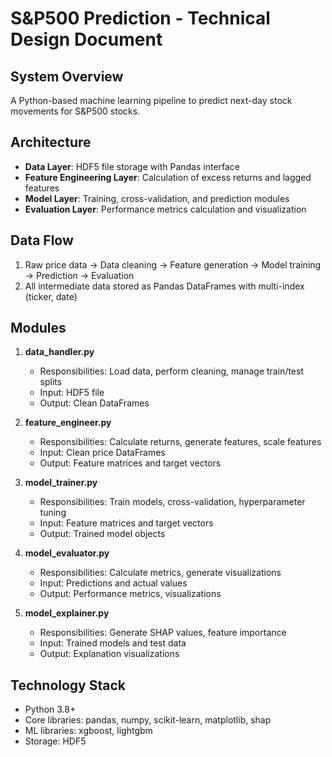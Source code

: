 # S&P500 Prediction - Technical Design Document

## System Overview
A Python-based machine learning pipeline to predict next-day stock movements for S&P500 stocks.

## Architecture
- **Data Layer**: HDF5 file storage with Pandas interface
- **Feature Engineering Layer**: Calculation of excess returns and lagged features
- **Model Layer**: Training, cross-validation, and prediction modules
- **Evaluation Layer**: Performance metrics calculation and visualization

## Data Flow
1. Raw price data → Data cleaning → Feature generation → Model training → Prediction → Evaluation
2. All intermediate data stored as Pandas DataFrames with multi-index (ticker, date)

## Modules
1. **data_handler.py**
   - Responsibilities: Load data, perform cleaning, manage train/test splits
   - Input: HDF5 file
   - Output: Clean DataFrames

2. **feature_engineer.py**
   - Responsibilities: Calculate returns, generate features, scale features
   - Input: Clean price DataFrames
   - Output: Feature matrices and target vectors

3. **model_trainer.py**
   - Responsibilities: Train models, cross-validation, hyperparameter tuning
   - Input: Feature matrices and target vectors
   - Output: Trained model objects

4. **model_evaluator.py**
   - Responsibilities: Calculate metrics, generate visualizations
   - Input: Predictions and actual values
   - Output: Performance metrics, visualizations

5. **model_explainer.py**
   - Responsibilities: Generate SHAP values, feature importance
   - Input: Trained models and test data
   - Output: Explanation visualizations

## Technology Stack
- Python 3.8+
- Core libraries: pandas, numpy, scikit-learn, matplotlib, shap
- ML libraries: xgboost, lightgbm
- Storage: HDF5